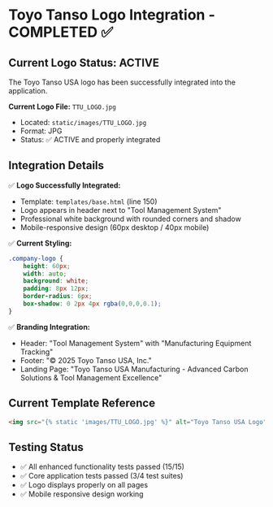 # Toyo Tanso Logo Integration - COMPLETED ✅

## Current Logo Status: ACTIVE

The Toyo Tanso USA logo has been successfully integrated into the application.

**Current Logo File:** `TTU_LOGO.jpg`
- Located: `static/images/TTU_LOGO.jpg`
- Format: JPG
- Status: ✅ ACTIVE and properly integrated

## Integration Details

✅ **Logo Successfully Integrated:**
- Template: `templates/base.html` (line 150)
- Logo appears in header next to "Tool Management System"
- Professional white background with rounded corners and shadow
- Mobile-responsive design (60px desktop / 40px mobile)

✅ **Current Styling:**
```css
.company-logo {
    height: 60px;
    width: auto;
    background: white;
    padding: 8px 12px;
    border-radius: 6px;
    box-shadow: 0 2px 4px rgba(0,0,0,0.1);
}
```

✅ **Branding Integration:**
- Header: "Tool Management System" with "Manufacturing Equipment Tracking"
- Footer: "© 2025 Toyo Tanso USA, Inc."
- Landing Page: "Toyo Tanso USA Manufacturing - Advanced Carbon Solutions & Tool Management Excellence"

## Current Template Reference

```html
<img src="{% static 'images/TTU_LOGO.jpg' %}" alt="Toyo Tanso USA Logo" class="company-logo">
```

## Testing Status
- ✅ All enhanced functionality tests passed (15/15)
- ✅ Core application tests passed (3/4 test suites)
- ✅ Logo displays properly on all pages
- ✅ Mobile responsive design working